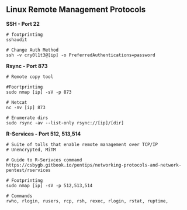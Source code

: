 ## Linux Remote Management Protocols

**SSH - Port 22**
```
# footprinting 
sshaudit

# Change Auth Method 
ssh -v cry0l1t3@[ip] -o PreferredAuthentications=password
```

**Rsync - Port 873**
```
# Remote copy tool 

#Foortprinting 
sudo nmap [ip] -sV -p 873

# Netcat 
nc -nv [ip] 873

# Enumerate dirs
sudo rsync -av --list-only rsync://[ip]/[dir]
```

**R-Services - Port 512, 513,514**
```
# Suite of tolls that enable remote management over TCP/IP 
# Unencrypted, MiTM 

# Guide to R-Serivces command 
https://csbygb.gitbook.io/pentips/networking-protocols-and-network-pentest/rservices

# Footprinting 
sudo nmap [ip] -sV -p 512,513,514

# Commands
rwho, rlogin, rusers, rcp, rsh, rexec, rlogin, rstat, ruptime,
```


